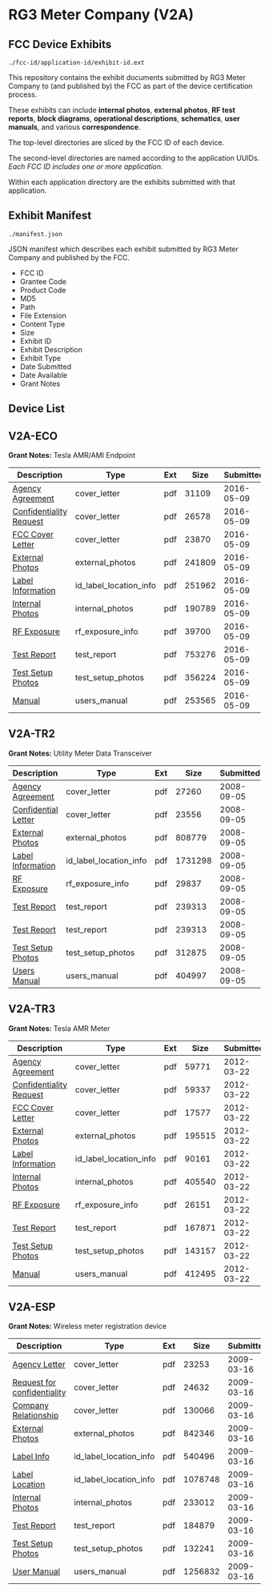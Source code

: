 # RG3 Meter Company (V2A)
## FCC Device Exhibits

```
./fcc-id/application-id/exhibit-id.ext
```

This repository contains the exhibit documents submitted by RG3 Meter Company to (and published by) the FCC as part of the device certification process.

These exhibits can include **internal photos**, **external photos**, **RF test reports**, **block diagrams**, **operational descriptions**, **schematics**, **user manuals**, and various **correspondence**.

The top-level directories are sliced by the FCC ID of each device.

The second-level directories are named according to the application UUIDs. *Each FCC ID includes one or more application.*

Within each application directory are the exhibits submitted with that application. 

## Exhibit Manifest

```
./manifest.json
```

JSON manifest which describes each exhibit submitted by RG3 Meter Company and published by the FCC.

- FCC ID
- Grantee Code
- Product Code
- MD5
- Path
- File Extension
- Content Type
- Size
- Exhibit ID
- Exhibit Description
- Exhibit Type
- Date Submitted
- Date Available
- Grant Notes

## Device List
## V2A-ECO
**Grant Notes:** Tesla AMR/AMI Endpoint

| Description | Type | Ext | Size | Submitted | Available |
| ----------- | ---- | --- | ---- | --------- | --------- |
| [Agency Agreement](V2A-ECO/ec1a44920f6760c285835b4a688ed08f/2983931.pdf) | cover_letter | pdf | 31109 | 2016-05-09 | 2016-05-09 |
| [Confidentiality Request](V2A-ECO/ec1a44920f6760c285835b4a688ed08f/2983932.pdf) | cover_letter | pdf | 26578 | 2016-05-09 | 2016-05-09 |
| [FCC Cover Letter](V2A-ECO/ec1a44920f6760c285835b4a688ed08f/2983933.pdf) | cover_letter | pdf | 23870 | 2016-05-09 | 2016-05-09 |
| [External Photos](V2A-ECO/ec1a44920f6760c285835b4a688ed08f/2983930.pdf) | external_photos | pdf | 241809 | 2016-05-09 | 2016-05-09 |
| [Label Information](V2A-ECO/ec1a44920f6760c285835b4a688ed08f/2983935.pdf) | id_label_location_info | pdf | 251962 | 2016-05-09 | 2016-05-09 |
| [Internal Photos](V2A-ECO/ec1a44920f6760c285835b4a688ed08f/2983934.pdf) | internal_photos | pdf | 190789 | 2016-05-09 | 2016-05-09 |
| [RF Exposure](V2A-ECO/ec1a44920f6760c285835b4a688ed08f/2983936.pdf) | rf_exposure_info | pdf | 39700 | 2016-05-09 | 2016-05-09 |
| [Test Report](V2A-ECO/ec1a44920f6760c285835b4a688ed08f/2983939.pdf) | test_report | pdf | 753276 | 2016-05-09 | 2016-05-09 |
| [Test Setup Photos](V2A-ECO/ec1a44920f6760c285835b4a688ed08f/2983937.pdf) | test_setup_photos | pdf | 356224 | 2016-05-09 | 2016-05-09 |
| [Manual](V2A-ECO/ec1a44920f6760c285835b4a688ed08f/2983938.pdf) | users_manual | pdf | 253565 | 2016-05-09 | 2016-05-09 |
## V2A-TR2
**Grant Notes:** Utility Meter Data Transceiver

| Description | Type | Ext | Size | Submitted | Available |
| ----------- | ---- | --- | ---- | --------- | --------- |
| [Agency Agreement](V2A-TR2/b10475ee677b9cf4d68f457c6a47ae0b/995977.pdf) | cover_letter | pdf | 27260 | 2008-09-05 | 2008-09-05 |
| [Confidential Letter](V2A-TR2/b10475ee677b9cf4d68f457c6a47ae0b/995978.pdf) | cover_letter | pdf | 23556 | 2008-09-05 | 2008-09-05 |
| [External Photos](V2A-TR2/b10475ee677b9cf4d68f457c6a47ae0b/995979.pdf) | external_photos | pdf | 808779 | 2008-09-05 | 2008-09-05 |
| [Label Information](V2A-TR2/b10475ee677b9cf4d68f457c6a47ae0b/995982.pdf) | id_label_location_info | pdf | 1731298 | 2008-09-05 | 2008-09-05 |
| [RF Exposure](V2A-TR2/b10475ee677b9cf4d68f457c6a47ae0b/995981.pdf) | rf_exposure_info | pdf | 29837 | 2008-09-05 | 2008-09-05 |
| [Test Report](V2A-TR2/b10475ee677b9cf4d68f457c6a47ae0b/995983.pdf) | test_report | pdf | 239313 | 2008-09-05 | 2008-09-05 |
| [Test Report](V2A-TR2/b10475ee677b9cf4d68f457c6a47ae0b/995983.pdf) | test_report | pdf | 239313 | 2008-09-05 | 2008-09-05 |
| [Test Setup Photos](V2A-TR2/b10475ee677b9cf4d68f457c6a47ae0b/995985.pdf) | test_setup_photos | pdf | 312875 | 2008-09-05 | 2008-09-05 |
| [Users Manual](V2A-TR2/b10475ee677b9cf4d68f457c6a47ae0b/995980.pdf) | users_manual | pdf | 404997 | 2008-09-05 | 2008-09-05 |
## V2A-TR3
**Grant Notes:** Tesla AMR Meter

| Description | Type | Ext | Size | Submitted | Available |
| ----------- | ---- | --- | ---- | --------- | --------- |
| [Agency Agreement](V2A-TR3/389fcee03c731a19ecad69e189291243/1661276.pdf) | cover_letter | pdf | 59771 | 2012-03-22 | 2012-03-22 |
| [Confidentiality Request](V2A-TR3/389fcee03c731a19ecad69e189291243/1661277.pdf) | cover_letter | pdf | 59337 | 2012-03-22 | 2012-03-22 |
| [FCC Cover Letter](V2A-TR3/389fcee03c731a19ecad69e189291243/1661278.pdf) | cover_letter | pdf | 17577 | 2012-03-22 | 2012-03-22 |
| [External Photos](V2A-TR3/389fcee03c731a19ecad69e189291243/1661275.pdf) | external_photos | pdf | 195515 | 2012-03-22 | 2012-03-22 |
| [Label Information](V2A-TR3/389fcee03c731a19ecad69e189291243/1661280.pdf) | id_label_location_info | pdf | 90161 | 2012-03-22 | 2012-03-22 |
| [Internal Photos](V2A-TR3/389fcee03c731a19ecad69e189291243/1661279.pdf) | internal_photos | pdf | 405540 | 2012-03-22 | 2012-03-22 |
| [RF Exposure](V2A-TR3/389fcee03c731a19ecad69e189291243/1661284.pdf) | rf_exposure_info | pdf | 26151 | 2012-03-22 | 2012-03-22 |
| [Test Report](V2A-TR3/389fcee03c731a19ecad69e189291243/1661283.pdf) | test_report | pdf | 167871 | 2012-03-22 | 2012-03-22 |
| [Test Setup Photos](V2A-TR3/389fcee03c731a19ecad69e189291243/1661282.pdf) | test_setup_photos | pdf | 143157 | 2012-03-22 | 2012-03-22 |
| [Manual](V2A-TR3/389fcee03c731a19ecad69e189291243/1661281.pdf) | users_manual | pdf | 412495 | 2012-03-22 | 2012-03-22 |
## V2A-ESP
**Grant Notes:** Wireless meter registration device

| Description | Type | Ext | Size | Submitted | Available |
| ----------- | ---- | --- | ---- | --------- | --------- |
| [Agency Letter](V2A-ESP/05d939cffe903b0540c29806c23712ee/1081055.pdf) | cover_letter | pdf | 23253 | 2009-03-16 | 2009-03-16 |
| [Request for confidentiality](V2A-ESP/05d939cffe903b0540c29806c23712ee/1081056.pdf) | cover_letter | pdf | 24632 | 2009-03-16 | 2009-03-16 |
| [Company Relationship](V2A-ESP/05d939cffe903b0540c29806c23712ee/1078170.pdf) | cover_letter | pdf | 130066 | 2009-03-16 | 2009-03-16 |
| [External  Photos](V2A-ESP/05d939cffe903b0540c29806c23712ee/1081046.pdf) | external_photos | pdf | 842346 | 2009-03-16 | 2009-03-16 |
| [Label Info](V2A-ESP/05d939cffe903b0540c29806c23712ee/1081047.pdf) | id_label_location_info | pdf | 540496 | 2009-03-16 | 2009-03-16 |
| [Label Location](V2A-ESP/05d939cffe903b0540c29806c23712ee/1081048.pdf) | id_label_location_info | pdf | 1078748 | 2009-03-16 | 2009-03-16 |
| [Internal Photos](V2A-ESP/05d939cffe903b0540c29806c23712ee/1081049.pdf) | internal_photos | pdf | 233012 | 2009-03-16 | 2009-03-16 |
| [Test Report](V2A-ESP/05d939cffe903b0540c29806c23712ee/1081052.pdf) | test_report | pdf | 184879 | 2009-03-16 | 2009-03-16 |
| [Test Setup Photos](V2A-ESP/05d939cffe903b0540c29806c23712ee/1081053.pdf) | test_setup_photos | pdf | 132241 | 2009-03-16 | 2009-03-16 |
| [User Manual](V2A-ESP/05d939cffe903b0540c29806c23712ee/1081054.pdf) | users_manual | pdf | 1256832 | 2009-03-16 | 2009-03-16 |

